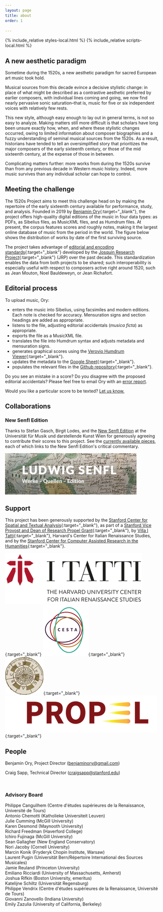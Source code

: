```yaml
---
layout: page
title: about
order: 1

---
```


<script async src="https://www.googletagmanager.com/gtag/js?id=G-38882FHV3H"></script>
<script>
  window.dataLayer = window.dataLayer || [];
  function gtag(){dataLayer.push(arguments);}
  gtag('js', new Date());

  gtag('config', 'G-38882FHV3H');
</script>

<script src="https://cdn.jsdelivr.net/npm/vega@5.25.0"></script>
<script src="https://cdn.jsdelivr.net/npm/vega-lite@5.15.1"></script>
<script src="https://cdn.jsdelivr.net/npm/vega-embed@6.22.2"></script>

{% include_relative styles-local.html %}
{% include_relative scripts-local.html %}

## A new aesthetic paradigm

Sometime during the 1520s, a new aesthetic paradigm for sacred European art music took hold. 

Musical sources from this decade evince a decisive stylistic change: in place of what might be described as a contrastive aesthetic preferred by earlier composers, with individual lines coming and going, we now find nearly pervasive sonic saturation–that is, music for five or six independent voices with relatively few rests. 

This new style, although easy enough to lay out in general terms, is not so easy to analyze. Making matters still more difficult is that scholars have long been unsure exactly how, when, and where these stylistic changes occurred, owing to limited information about composer biographies and a fuzzy understanding of seminal musical sources from the 1520s. As a result, historians have tended to tell an oversimplified story that prioritizes the major composers of the early sixteenth century, or those of the mid sixteenth century, at the expense of those in between. 

Complicating matters further: more works from during the 1520s survive than from any previous decade in Western music history. Indeed, more music survives than any individual scholar can hope to control.

## Meeting the challenge

The 1520s Project aims to meet this challenge head on by making the repertoire of the early sixteenth century available for performance, study, and analysis. Founded in 2019 by [Benjamin Ory](https://benjaminory.com){:target="_blank"}, the project offers high-quality digital editions of the music in four data types: as PDFs, as Sibelius files, as MusicXML files, and as Humdrum files. At present, the corpus features <span id="work-count"></span> scores and roughly <span id="note-count"></span> notes, making it the largest online database of music from the period in the world. The figure below shows the distribution of works by date of the first surviving source.

<div id="years-plot"></div>

The project takes advantage of [editorial and encoding standards](https://wiki.ccarh.org/wiki/Josquin_Project_encoding_standards){:target="_blank"} developed by the [Josquin Research Project](https://josquin.stanford.edu){:target="_blank"} (JRP) over the past decade. This standardization enables the data from both projects to be shared; such interoperability is especially useful with respect to composers active right around 1520, such as Jean Mouton, Noel Bauldeweyn, or Jean Richafort.

## Editorial process

To upload music, Ory:
+ enters the music into Sibelius, using facsimiles and modern editions. Each note is checked for accuracy. Mensuration signs and section headings are added as appropriate.
+ listens to the file, adjusting editorial accidentals (_musica ficta_) as appropriate.
+ exports the file as a MusicXML file.
+ translates the file into Humdrum syntax and adjusts metadata and mensuration signs.
+ generates graphical scores using the [Verovio Humdrum Viewer](https://verovio.humdrum.org){:target="_blank"}.
+ updates the metadata to the [Google Sheet](https://docs.google.com/spreadsheets/d/1rVevNfKXd0g4NWOZdm2dG9sbQgOh5nOr_5G_2nizAgY/edit?usp=sharing){:target="_blank"}.
+ populates the relevant files in the [Github repository](https://github.com/benory/1520s-project){:target="_blank"}.

Do you see an mistake in a score? Do you disagree with the proposed editorial accidentals? Please feel free to email Ory with an [error report](mailto:The1520sProject@gmail.com).

Would you like a particular score to be texted? [Let us know.](mailto:The1520sProject@gmail.com)

## Collaborations

### New Senfl Edition

Thanks to Stefan Gasch, Birgit Lodes, and the [New Senfl Edition](https://senflonline-eng.com/new-senfl-edition/) at the Universität für Musik und darstellende Kunst Wien for generously agreeing to contribute their scores to this project. See the [currently available pieces](/browse/?q=senfl), each of which links to the New Senfl Edition's critical commentary.

[![Senfl Banner](/images/Senfl_banner.png)](https://senflonline-eng.com/new-senfl-edition/)

## Support

This project has been generously supported by the [Stanford Center for Spatial and Textual Analysis](https://cesta.stanford.edu){:target="_blank"}, as part of a [Stanford Vice Provost and Dean of Research Propel Grant](https://propelgrants.stanford.edu){:target="_blank"}, by [Villa I Tatti](https://itatti.harvard.edu/){:target="_blank"}, Harvard's Center for Italian Renaissance Studies, and by the [Stanford Center for Computer Assisted Research in the Humanities](http://www.ccarh.org){:target="_blank"}.

[![i Tatti logo](ITatti_logo.png)](https://itatti.harvard.edu/){:target="_blank"} [![CESTA logo](CESTA_logo.png)](https://cesta.stanford.edu/){:target="_blank"}[![CCARH logo](CCARH_logo.png)](http://www.ccarh.org/){:target="_blank"}[![Propel Grant logo](Propel_logo.png)](https://propelgrants.stanford.edu){:target="_blank"}

## People

Benjamin Ory, Project Director ([benjaminory@gmail.com](mailto:benjaminory@gmail.com))

Craig Sapp, Technical Director ([craigsapp@stanford.edu](mailto:craigsapp@stanford.edu))

<br>

### Advisory Board

<div id="paragraph">Philippe Canguilhem (Centre d'études supérieures de la Renaissance, Université de Tours)<br>
Antonio Chemotti (Katholieke Universiteit Leuven) <br>
Julie Cumming (McGill University) <br>
Karen Desmond (Maynooth University) <br>
Richard Freedman (Haverford College) <br>
Ichiro Fujinaga (McGill University) <br>
Sean Gallagher (New England Conservatory) <br>
Nori Jacoby (Cornell University) <br>
Marcin Konik (Fryderyk Chopin Institute, Warsaw) <br> 
Laurent Pugin (Universität Bern/Répertoire International des Sources Musicales)<br>
Jamie Reuland (Princeton University) <br>
Emiliano Ricciardi (University of Massachusetts, Amherst) <br>
Joshua Rifkin (Boston University, emeritus) <br>
Katelijne Schiltz (Universität Regensburg) <br>
Philippe Vendrix (Centre d'études supérieures de la Renaissance, Université de Tours) <br>
Giovanni Zanovello (Indiana University) <br>
Emily Zazulia (University of California, Berkeley)

</div>
